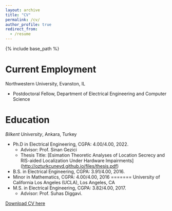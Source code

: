 ```yaml
---
layout: archive
title: "CV"
permalink: /cv/
author_profile: true
redirect_from:
  - /resume
---
```


{% include base_path %}

Current Employment
======
Northwestern University, Evanston, IL
- Postdoctoral Fellow, Department of Electrical Engineering and Computer Science

Education
======
*Bilkent University*, Ankara, Turkey
- Ph.D in Electrical Engineering,  CGPA: 4.00/4.00, 2022.
  - Advisor: Prof. Sinan Gezici
  - Thesis Title: [Esimation Theoretic Analyses of Location Secrecy and RIS-aided Localization Under Hardware Impairments] (http://ozturkcuneyd.github.io/files/thesis.pdf)
- B.S. in Electrical Engineering, CGPA: 3.91/4.00, 2016.
- Minor in Mathematics, CGPA: 4.00/4.00, 2016
=======
University of California Los Angeles (UCLA), Los Angeles, CA
- M.S. in Electrical Engineering, CGPA: 3.82/4.00, 2017.
  - Advisor: Prof. Suhas Diggavi.


[Download CV here](http://ozturkcuneyd.github.io/files/cv.pdf)


<!--- Work experience
======
* Summer 2015: Research Assistant
  * Github University
  * Duties included: Tagging issues
  * Supervisor: Professor Git

* Fall 2015: Research Assistant
  * Github University
  * Duties included: Merging pull requests
  * Supervisor: Professor Hub
  


Skills
======
* Skill 1
* Skill 2
  * Sub-skill 2.1
  * Sub-skill 2.2
  * Sub-skill 2.3
* Skill 3

Publications
======
  <ul>{% for post in site.publications %}
    {% include archive-single-cv.html %}
  {% endfor %}</ul>
  
Talks
======
  <ul>{% for post in site.talks %}
    {% include archive-single-talk-cv.html %}
  {% endfor %}</ul>
  
Teaching
======
  <ul>{% for post in site.teaching %}
    {% include archive-single-cv.html %}
  {% endfor %}</ul>
  
Service and leadership
======
* Currently signed in to 43 different slack teams--- >
